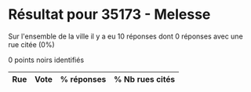 # Résultat pour 35173 - Melesse

Sur l'ensemble de la ville il y a eu 10 réponses dont 0 réponses avec une rue citée (0%)

0 points noirs identifiés

| Rue | Vote | % réponses | % Nb rues cités|
|-----|------|------------|----------------|

